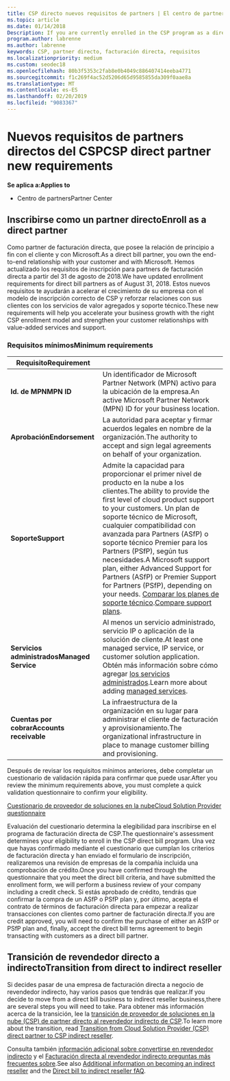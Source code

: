 ```yaml
---
title: CSP directo nuevos requisitos de partners | El centro de partners
ms.topic: article
ms.date: 01/14/2018
Description: If you are currently enrolled in the CSP program as a direct partner, you should prepare to meet these updated support and services requirements.
program.author: labrenne
ms.author: labrenne
keywords: CSP, partner directo, facturación directa, requisitos
ms.localizationpriority: medium
ms.custom: seodec18
ms.openlocfilehash: 80b3f5353c2fab8e0b4049c886407414eeba4771
ms.sourcegitcommit: f1c269f4ac52d5206d65d9585855da309f0aae8a
ms.translationtype: MT
ms.contentlocale: es-ES
ms.lasthandoff: 02/20/2019
ms.locfileid: "9083367"
---
```

# <a name="csp-direct-partner-new-requirements"></a><span data-ttu-id="50a69-103">Nuevos requisitos de partners directos del CSP</span><span class="sxs-lookup"><span data-stu-id="50a69-103">CSP direct partner new requirements</span></span>

**<span data-ttu-id="50a69-104">Se aplica a:</span><span class="sxs-lookup"><span data-stu-id="50a69-104">Applies to</span></span>**

- <span data-ttu-id="50a69-105">Centro de partners</span><span class="sxs-lookup"><span data-stu-id="50a69-105">Partner Center</span></span>

## <a name="enroll-as-a-direct-partner"></a><span data-ttu-id="50a69-106">Inscribirse como un partner directo</span><span class="sxs-lookup"><span data-stu-id="50a69-106">Enroll as a direct partner</span></span>

<span data-ttu-id="50a69-107">Como partner de facturación directa, que posee la relación de principio a fin con el cliente y con Microsoft.</span><span class="sxs-lookup"><span data-stu-id="50a69-107">As a direct bill partner, you own the end-to-end relationship with your customer and with Microsoft.</span></span> <span data-ttu-id="50a69-108">Hemos actualizado los requisitos de inscripción para partners de facturación directa a partir del 31 de agosto de 2018.</span><span class="sxs-lookup"><span data-stu-id="50a69-108">We have updated enrollment requirements for direct bill partners as of August 31, 2018.</span></span> <span data-ttu-id="50a69-109">Estos nuevos requisitos te ayudarán a acelerar el crecimiento de su empresa con el modelo de inscripción correcto de CSP y reforzar relaciones con sus clientes con los servicios de valor agregados y soporte técnico.</span><span class="sxs-lookup"><span data-stu-id="50a69-109">These new requirements will help you accelerate your business growth with the right CSP enrollment model and strengthen your customer relationships with value-added services and support.</span></span> 

### <a name="minimum-requirements"></a><span data-ttu-id="50a69-110">Requisitos mínimos</span><span class="sxs-lookup"><span data-stu-id="50a69-110">Minimum requirements</span></span>

|**<span data-ttu-id="50a69-111">Requisito</span><span class="sxs-lookup"><span data-stu-id="50a69-111">Requirement</span></span>**|                             |
|--------------------------------|--------------------------------------------------------------|
|**<span data-ttu-id="50a69-112">Id. de MPN</span><span class="sxs-lookup"><span data-stu-id="50a69-112">MPN ID</span></span>**   |<span data-ttu-id="50a69-113">Un identificador de Microsoft Partner Network (MPN) activo para la ubicación de la empresa.</span><span class="sxs-lookup"><span data-stu-id="50a69-113">An active Microsoft Partner Network (MPN) ID for your business location.</span></span>   |
|**<span data-ttu-id="50a69-114">Aprobación</span><span class="sxs-lookup"><span data-stu-id="50a69-114">Endorsement</span></span>**   |<span data-ttu-id="50a69-115">La autoridad para aceptar y firmar acuerdos legales en nombre de la organización.</span><span class="sxs-lookup"><span data-stu-id="50a69-115">The authority to accept and sign legal agreements on behalf of your organization.</span></span>|
|**<span data-ttu-id="50a69-116">Soporte</span><span class="sxs-lookup"><span data-stu-id="50a69-116">Support</span></span>**  |<span data-ttu-id="50a69-117">Admite la capacidad para proporcionar el primer nivel de producto en la nube a los clientes.</span><span class="sxs-lookup"><span data-stu-id="50a69-117">The ability to provide the first level of cloud product support to your customers.</span></span> <span data-ttu-id="50a69-118">Un plan de soporte técnico de Microsoft, cualquier compatibilidad con avanzada para Partners (ASfP) o soporte técnico Premier para los Partners (PSfP), según tus necesidades.</span><span class="sxs-lookup"><span data-stu-id="50a69-118">A Microsoft support plan, either Advanced Support for Partners (ASfP) or Premier Support for Partners (PSfP), depending on your needs.</span></span> <span data-ttu-id="50a69-119">[Comparar los planes de soporte técnico](https://partner.microsoft.com/en-US/support/partnersupport).</span><span class="sxs-lookup"><span data-stu-id="50a69-119">[Compare support plans](https://partner.microsoft.com/en-US/support/partnersupport).</span></span> |
|**<span data-ttu-id="50a69-120">Servicios administrados</span><span class="sxs-lookup"><span data-stu-id="50a69-120">Managed Service</span></span>**   |<span data-ttu-id="50a69-121">Al menos un servicio administrado, servicio IP o aplicación de la solución de cliente.</span><span class="sxs-lookup"><span data-stu-id="50a69-121">At least one managed service, IP service, or customer solution application.</span></span> <span data-ttu-id="50a69-122">Obtén más información sobre cómo agregar [los servicios administrados](https://partner.microsoft.com/en-US/business-opportunities/managed-services-provider).</span><span class="sxs-lookup"><span data-stu-id="50a69-122">Learn more about adding [managed services](https://partner.microsoft.com/en-US/business-opportunities/managed-services-provider).</span></span>|
|**<span data-ttu-id="50a69-123">Cuentas por cobrar</span><span class="sxs-lookup"><span data-stu-id="50a69-123">Accounts receivable</span></span>** |<span data-ttu-id="50a69-124">La infraestructura de la organización en su lugar para administrar el cliente de facturación y aprovisionamiento.</span><span class="sxs-lookup"><span data-stu-id="50a69-124">The organizational infrastructure in place to manage customer billing and provisioning.</span></span> 

<span data-ttu-id="50a69-125">Después de revisar los requisitos mínimos anteriores, debe completar un cuestionario de validación rápida para confirmar que puede usar.</span><span class="sxs-lookup"><span data-stu-id="50a69-125">After you review the minimum requirements above, you must complete a quick validation questionnaire to confirm your eligibility.</span></span> 

[<span data-ttu-id="50a69-126">Cuestionario de proveedor de soluciones en la nube</span><span class="sxs-lookup"><span data-stu-id="50a69-126">Cloud Solution Provider questionnaire</span></span>](https://partner.microsoft.com/cloud-solution-provider/assessment)

<span data-ttu-id="50a69-127">Evaluación del cuestionario determina la elegibilidad para inscribirse en el programa de facturación directa de CSP.</span><span class="sxs-lookup"><span data-stu-id="50a69-127">The questionnaire's assessment determines your eligibility to enroll in the CSP direct bill program.</span></span> <span data-ttu-id="50a69-128">Una vez que hayas confirmado mediante el cuestionario que cumplan los criterios de facturación directa y han enviado el formulario de inscripción, realizaremos una revisión de empresas de la compañía incluida una comprobación de crédito.</span><span class="sxs-lookup"><span data-stu-id="50a69-128">Once you have confirmed through the questionnaire that you meet the direct bill criteria, and have submitted the enrollment form, we will perform a business review of your company including a credit check.</span></span> <span data-ttu-id="50a69-129">Si estás aprobado de crédito, tendrás que confirmar la compra de un ASfP o PSfP plan y, por último, acepta el contrato de términos de facturación directa para empezar a realizar transacciones con clientes como partner de facturación directa.</span><span class="sxs-lookup"><span data-stu-id="50a69-129">If you are credit approved, you will need to confirm the purchase of either an ASfP or PSfP plan and, finally, accept the direct bill terms agreement to begin transacting with customers as a direct bill partner.</span></span>

## <a name="transition-from-direct-to-indirect-reseller"></a><span data-ttu-id="50a69-130">Transición de revendedor directo a indirecto</span><span class="sxs-lookup"><span data-stu-id="50a69-130">Transition from direct to indirect reseller</span></span>

<span data-ttu-id="50a69-131">Si decides pasar de una empresa de facturación directa a negocio de revendedor indirecto, hay varios pasos que tendrás que realizar.</span><span class="sxs-lookup"><span data-stu-id="50a69-131">If you decide to move from a direct bill business to indirect reseller business,there are several steps you will need to take.</span></span> <span data-ttu-id="50a69-132">Para obtener más información acerca de la transición, lee la [transición de proveedor de soluciones en la nube (CSP) de partner directo al revendedor indirecto de CSP](transition-direct-to-indirect.md).</span><span class="sxs-lookup"><span data-stu-id="50a69-132">To learn more about the transition, read [Transition from Cloud Solution Provider (CSP) direct partner to CSP indirect reseller](transition-direct-to-indirect.md).</span></span> 

<span data-ttu-id="50a69-133">Consulta también [información adicional sobre convertirse en revendedor indirecto](https://assetsprod.microsoft.com/csp-directbill-to-indirect-transition.pdf) y el [Facturación directa al revendedor indirecto preguntas más frecuentes sobre](http://assetsprod.microsoft.com/mpn/direct-bill-partner-faq.pdf).</span><span class="sxs-lookup"><span data-stu-id="50a69-133">See also [Additional information on becoming an indirect reseller](https://assetsprod.microsoft.com/csp-directbill-to-indirect-transition.pdf) and the [Direct bill to indirect reseller fAQ](http://assetsprod.microsoft.com/mpn/direct-bill-partner-faq.pdf).</span></span>